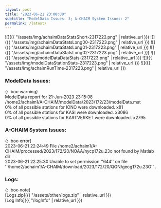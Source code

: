 ```yaml
---
layout: post
title: "2023-06-21 23:00:00"
subtitle: "ModelData Issues: 3; A-CHAIM System Issues: 2"
permalink: /latest/
---
```


![]({{ "/assets/img/achaimDataStatsShort-2317223.png" | relative_url }})
![]({{ "/assets/img/achaimDataStatsLong00-2317223.png" | relative_url }})
![]({{ "/assets/img/achaimDataStatsLong01-2317223.png" | relative_url }})
![]({{ "/assets/img/achaimDataStatsLong02-2317223.png" | relative_url }})
![]({{ "/assets/img/modelDataDataStats-2317223.png" | relative_url }})
![]({{ "/assets/img/modelDataStationStats-2317223.png" | relative_url }})
![]({{ "/assets/img/achaimRunTime-2317223.png" | relative_url }})


### ModelData Issues:  
  
{: .box-warning}  
 ModelData report for 21-Jun-2023 23:15:08   
 /home2/achaim1/A-CHAIM/modelData/2023/172/23/modelData.mat   
 0% of all possible stations for IONO were downloaded. x81   
 0% of all possible stations for KASI were downloaded. x3086   
 0% of all possible stations for KARTVERKET were downloaded. x2795   
  
### A-CHAIM System Issues:  
  
{: .box-error}  
2023-06-21 22:24:49 File /home2/achaim1/A-CHAIM/processed/2023/172/20/NOAA/nycp172u.23o not found by Matlab dir  
2023-06-21 22:25:30 Unable to set permission ''644'' on file ''/home2/achaim1/A-CHAIM/download/2023/172/20/QGN/geog172u.23O'' .  

### Logs:  
  
{: .box-note}  
[Logs.zip]({{ "/assets/other/logs.zip" | relative_url }})  
[Log Info]({{ "/logInfo" | relative_url }})  
